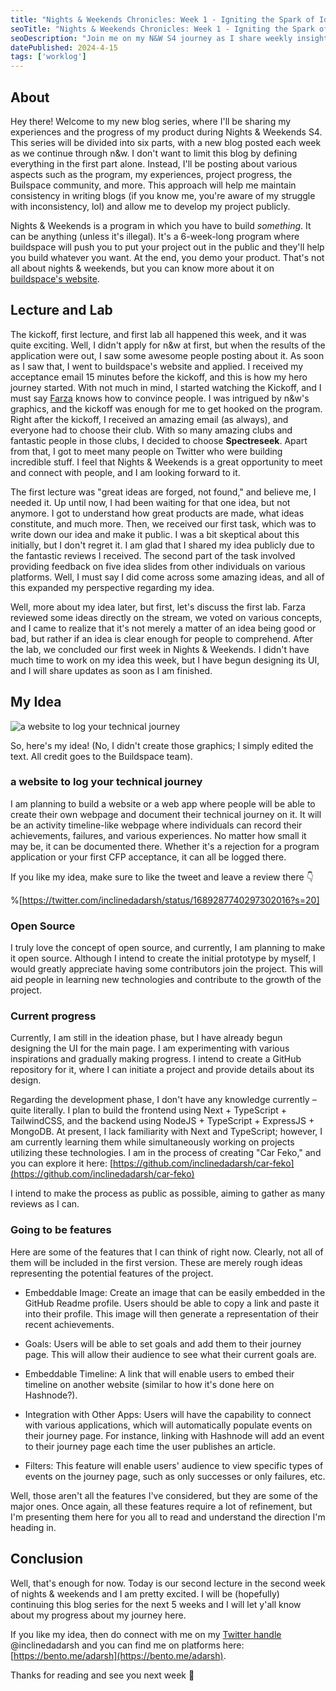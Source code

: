 ```yaml
---
title: "Nights & Weekends Chronicles: Week 1 - Igniting the Spark of Ideas"
seoTitle: "Nights & Weekends Chronicles: Week 1 - Igniting the Spark of Ideas"
seoDescription: "Join me on my N&W S4 journey as I share weekly insights into my project progress, experiences, and the Builspace community!"
datePublished: 2024-4-15
tags: ['worklog']
---
```


## About

Hey there! Welcome to my new blog series, where I'll be sharing my experiences and the progress of my product during Nights & Weekends S4. This series will be divided into six parts, with a new blog posted each week as we continue through n&w. I don't want to limit this blog by defining everything in the first part alone. Instead, I'll be posting about various aspects such as the program, my experiences, project progress, the Builspace community, and more. This approach will help me maintain consistency in writing blogs (if you know me, you're aware of my struggle with inconsistency, lol) and allow me to develop my project publicly.

Nights & Weekends is a program in which you have to build *something*. It can be anything (unless it's illegal). It's a 6-week-long program where buildspace will push you to put your project out in the public and they'll help you build whatever you want. At the end, you demo your product. That's not all about nights & weekends, but you can know more about it on [buildspace's website](https://buildspace.so/).

## Lecture and Lab

The kickoff, first lecture, and first lab all happened this week, and it was quite exciting. Well, I didn't apply for n&w at first, but when the results of the application were out, I saw some awesome people posting about it. As soon as I saw that, I went to buildspace's website and applied. I received my acceptance email 15 minutes before the kickoff, and this is how my hero journey started. With not much in mind, I started watching the Kickoff, and I must say [Farza](https://twitter.com/FarzaTV) knows how to convince people. I was intrigued by n&w's graphics, and the kickoff was enough for me to get hooked on the program. Right after the kickoff, I received an amazing email (as always), and everyone had to choose their club. With so many amazing clubs and fantastic people in those clubs, I decided to choose **Spectreseek**. Apart from that, I got to meet many people on Twitter who were building incredible stuff. I feel that Nights & Weekends is a great opportunity to meet and connect with people, and I am looking forward to it.

The first lecture was "great ideas are forged, not found," and believe me, I needed it. Up until now, I had been waiting for that one idea, but not anymore. I got to understand how great products are made, what ideas constitute, and much more. Then, we received our first task, which was to write down our idea and make it public. I was a bit skeptical about this initially, but I don't regret it. I am glad that I shared my idea publicly due to the fantastic reviews I received. The second part of the task involved providing feedback on five idea slides from other individuals on various platforms. Well, I must say I did come across some amazing ideas, and all of this expanded my perspective regarding my idea.

Well, more about my idea later, but first, let's discuss the first lab. Farza reviewed some ideas directly on the stream, we voted on various concepts, and I came to realize that it's not merely a matter of an idea being good or bad, but rather if an idea is clear enough for people to comprehend. After the lab, we concluded our first week in Nights & Weekends. I didn't have much time to work on my idea this week, but I have begun designing its UI, and I will share updates as soon as I am finished.

## My Idea

![a website to log your technical journey](https://cdn.hashnode.com/res/hashnode/image/upload/v1692100882326/a8a54b4d-b6be-4f6a-aad9-956f29652121.png)

So, here's my idea! (No, I didn't create those graphics; I simply edited the text. All credit goes to the Buildspace team).

### a website to log your technical journey

I am planning to build a website or a web app where people will be able to create their own webpage and document their technical journey on it. It will be an activity timeline-like webpage where individuals can record their achievements, failures, and various experiences. No matter how small it may be, it can be documented there. Whether it's a rejection for a program application or your first CFP acceptance, it can all be logged there.

If you like my idea, make sure to like the tweet and leave a review there 👇

%[https://twitter.com/inclinedadarsh/status/1689287740297302016?s=20] 

### Open Source

I truly love the concept of open source, and currently, I am planning to make it open source. Although I intend to create the initial prototype by myself, I would greatly appreciate having some contributors join the project. This will aid people in learning new technologies and contribute to the growth of the project.

### Current progress

Currently, I am still in the ideation phase, but I have already begun designing the UI for the main page. I am experimenting with various inspirations and gradually making progress. I intend to create a GitHub repository for it, where I can initiate a project and provide details about its design.

Regarding the development phase, I don't have any knowledge currently – quite literally. I plan to build the frontend using Next + TypeScript + TailwindCSS, and the backend using NodeJS + TypeScript + ExpressJS + MongoDB. At present, I lack familiarity with Next and TypeScript; however, I am currently learning them while simultaneously working on projects utilizing these technologies. I am in the process of creating "Car Feko," and you can explore it here: [https://github.com/inclinedadarsh/car-feko](https://github.com/inclinedadarsh/car-feko)

I intend to make the process as public as possible, aiming to gather as many reviews as I can.

### Going to be features

Here are some of the features that I can think of right now. Clearly, not all of them will be included in the first version. These are merely rough ideas representing the potential features of the project.

* Embeddable Image: Create an image that can be easily embedded in the GitHub Readme profile. Users should be able to copy a link and paste it into their profile. This image will then generate a representation of their recent achievements.
    
* Goals: Users will be able to set goals and add them to their journey page. This will allow their audience to see what their current goals are.
    
* Embeddable Timeline: A link that will enable users to embed their timeline on another website (similar to how it's done here on Hashnode?).
    
* Integration with Other Apps: Users will have the capability to connect with various applications, which will automatically populate events on their journey page. For instance, linking with Hashnode will add an event to their journey page each time the user publishes an article.
    
* Filters: This feature will enable users' audience to view specific types of events on the journey page, such as only successes or only failures, etc.
    

Well, those aren't all the features I've considered, but they are some of the major ones. Once again, all these features require a lot of refinement, but I'm presenting them here for you all to read and understand the direction I'm heading in.

## Conclusion

Well, that's enough for now. Today is our second lecture in the second week of nights & weekends and I am pretty excited. I will be (hopefully) continuing this blog series for the next 5 weeks and I will let y'all know about my progress about my journey here.

If you like my idea, then do connect with me on my [Twitter handle](https://twitter.com/inclinedadarsh) @inclinedadarsh and you can find me on platforms here: [https://bento.me/adarsh](https://bento.me/adarsh).

Thanks for reading and see you next week 👋